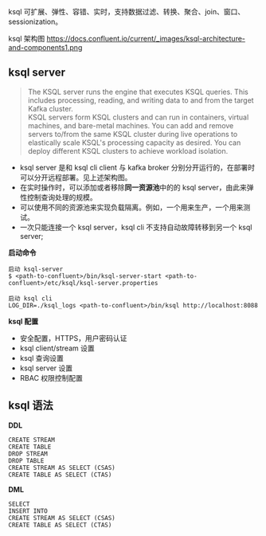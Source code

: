 ksql 可扩展、弹性、容错、实时，支持数据过滤、转换、聚合、join、窗口、sessionization。

ksql 架构图 https://docs.confluent.io/current/_images/ksql-architecture-and-components1.png

## ksql server
> The KSQL server runs the engine that executes KSQL queries. This includes processing, reading, and writing data to and from the target Kafka cluster.<br>
KSQL servers form KSQL clusters and can run in containers, virtual machines, and bare-metal machines. You can add and remove servers to/from the same KSQL cluster during live operations to elastically scale KSQL's processing capacity as desired. You can deploy different KSQL clusters to achieve workload isolation.

- ksql server 是和 ksql cli client 与 kafka broker 分别分开运行的，在部署时可以分开远程部署。见上述架构图。
- 在实时操作时，可以添加或者移除**同一资源池**中的的 ksql server，由此来弹性控制查询处理的规模。
- 可以使用不同的资源池来实现负载隔离。例如，一个用来生产，一个用来测试。
- 一次只能连接一个 ksql server，ksql cli 不支持自动故障转移到另一个 ksql server;

**启动命令**
```
启动 ksql-server
$ <path-to-confluent>/bin/ksql-server-start <path-to-confluent>/etc/ksql/ksql-server.properties

启动 ksql cli
LOG_DIR=./ksql_logs <path-to-confluent>/bin/ksql http://localhost:8088
```

**ksql 配置**
- 安全配置，HTTPS，用户密码认证
- ksql client/stream 设置
- ksql 查询设置
- ksql server 设置
- RBAC 权限控制配置

## ksql 语法
**DDL**
```
CREATE STREAM
CREATE TABLE
DROP STREAM
DROP TABLE
CREATE STREAM AS SELECT (CSAS)
CREATE TABLE AS SELECT (CTAS)
```
**DML**
```
SELECT
INSERT INTO
CREATE STREAM AS SELECT (CSAS)
CREATE TABLE AS SELECT (CTAS)
```



